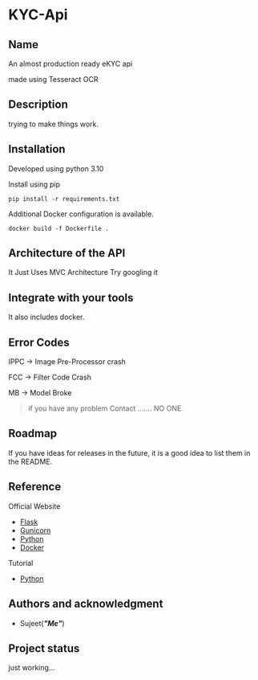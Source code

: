 # KYC-Api

## Name

An almost production ready eKYC api

made using Tesseract OCR

## Description

trying to make things work.

## Installation

Developed using python 3.10

Install using pip

```commandline
pip install -r requirements.txt
```

Additional Docker configuration is available.

```docker
docker build -f Dockerfile .
```

## Architecture of the API

It Just Uses MVC Architecture Try googling it

## Integrate with your tools

It also includes docker.

## Error Codes

IPPC -> Image Pre-Processor crash

FCC -> Filter Code Crash

MB -> Model Broke

> if you have any problem Contact ....... NO ONE

## Roadmap

If you have ideas for releases in the future, it is a good idea to list them in the README.

## Reference

Official Website

- [Flask](https://flask.palletsprojects.com/)
- [Gunicorn](http://gunicorn.org/)
- [Python](https://www.python.org/)
- [Docker](https://docs.docker.com/)

Tutorial

- [Python](https://docs.python.org/3/tutorial/)

## Authors and acknowledgment

- Sujeet(_**"Me"**_)

## Project status

just working...
